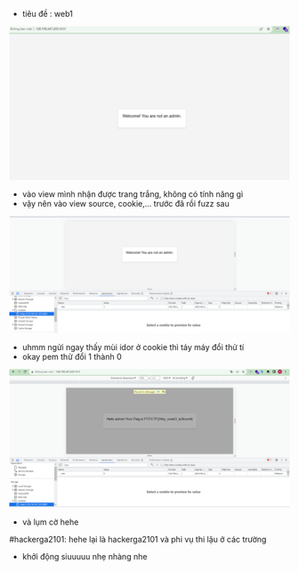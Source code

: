 - tiêu đề : web1  

![Alt text](<./img/1.1.png>)

- vào view mình nhận được trang trắng, không có tính năng gì 
- vậy nên vào view source, cookie,... trước đã rồi fuzz sau

![Alt text](<./img/1.2.png>)

- uhmm ngửi ngay thấy mùi idor ở cookie thì táy máy đổi thử tí 
- okay pem thử đổi 1 thành 0 

![Alt text](<./img/1.3.png>)
- và lụm cờ hehe

#hackerga2101: hehe lại là hackerga2101 và phi vụ thi lậu ở các trường 
- khởi động siuuuuu nhẹ nhàng nhe 
